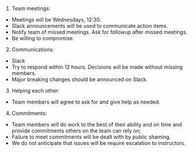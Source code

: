 1. Team meetings:
 * Meetings will be Wednesdays, 12:30.
 * Slack announcements will be used to communicate action items.
 * Notify team of missed meetings. Ask for followup after missed meetings.
 * Be willing to compromise.

  2. Communications:
 * Slack
 * Try to respond within 12 hours. Decisions will be made without missing members.
 * Major breaking changes should be announced on Slack.

  3. Helping each other:
 * Team members will agree to ask for and give help as needed.

  4. Commitments:
 * Team members will do work to the best of their ability and on time and provide commitments others on the team can rely on;
 * Failure to meet commitments will be dealt with by public shaming.
 * We do not anticipate that issues will be require escalation to instructors.
